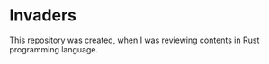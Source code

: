 # Invaders
This repository was created, when I was reviewing contents in Rust programming language.

